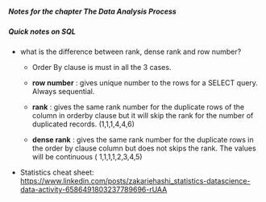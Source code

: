 ##### Notes for the chapter The Data Analysis Process


##### Quick notes on SQL
* what is the difference between rank, dense rank and row number?
  * Order By clause is must in all the 3 cases.
  
  * **row number** : gives unique number to the rows for a SELECT query. Always sequential.
  * **rank** : gives the same rank number for the duplicate rows of the column in orderby clause but it will skip the rank for the number of duplicated records. (1,1,1,4,4,6)
  * **dense rank** : gives the same rank number for the duplicate rows in the order by clause column but does not skips the rank. The values will be continuous ( 1,1,1,1,2,3,4,5)


* Statistics cheat sheet: https://www.linkedin.com/posts/zakariehashi_statistics-datascience-data-activity-6586491803237789696-rUAA
